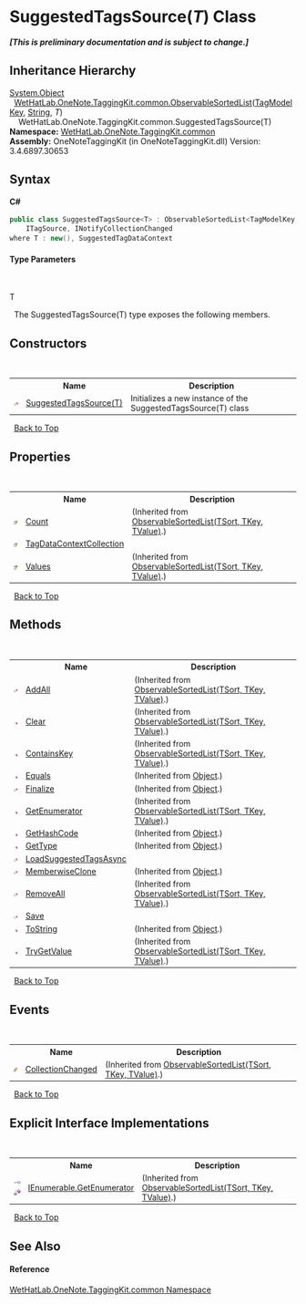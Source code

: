 # SuggestedTagsSource(*T*) Class
 _**\[This is preliminary documentation and is subject to change.\]**_


## Inheritance Hierarchy
<a href="http://msdn2.microsoft.com/en-us/library/e5kfa45b" target="_blank">System.Object</a><br />&nbsp;&nbsp;<a href="89870249-f56d-ac32-0b8d-d26e5712ecac">WetHatLab.OneNote.TaggingKit.common.ObservableSortedList</a>(<a href="3f27eb3e-174d-da80-683c-25f58841f408">TagModelKey</a>, <a href="http://msdn2.microsoft.com/en-us/library/s1wwdcbf" target="_blank">String</a>, *T*)<br />&nbsp;&nbsp;&nbsp;&nbsp;WetHatLab.OneNote.TaggingKit.common.SuggestedTagsSource(T)<br />
**Namespace:**&nbsp;<a href="bcdbab9c-63d1-48a4-6937-af53fb8d9a55">WetHatLab.OneNote.TaggingKit.common</a><br />**Assembly:**&nbsp;OneNoteTaggingKit (in OneNoteTaggingKit.dll) Version: 3.4.6897.30653

## Syntax

**C#**<br />
``` C#
public class SuggestedTagsSource<T> : ObservableSortedList<TagModelKey, string, T>, 
	ITagSource, INotifyCollectionChanged
where T : new(), SuggestedTagDataContext

```


#### Type Parameters
&nbsp;<dl><dt>T</dt><dd /></dl>&nbsp;
The SuggestedTagsSource(T) type exposes the following members.


## Constructors
&nbsp;<table><tr><th></th><th>Name</th><th>Description</th></tr><tr><td>![Protected method](media/protmethod.gif "Protected method")</td><td><a href="91d7f7d2-7930-0dff-8866-090f40223f48">SuggestedTagsSource(T)</a></td><td>
Initializes a new instance of the SuggestedTagsSource(T) class</td></tr></table>&nbsp;
<a href="#suggestedtagssource(*t*)-class">Back to Top</a>

## Properties
&nbsp;<table><tr><th></th><th>Name</th><th>Description</th></tr><tr><td>![Public property](media/pubproperty.gif "Public property")</td><td><a href="458b6d04-a9c9-ce65-7126-9cf8c266e9a2">Count</a></td><td> (Inherited from <a href="89870249-f56d-ac32-0b8d-d26e5712ecac">ObservableSortedList(TSort, TKey, TValue)</a>.)</td></tr><tr><td>![Public property](media/pubproperty.gif "Public property")</td><td><a href="c21007ae-dc6b-fcce-91c0-591402a89f9e">TagDataContextCollection</a></td><td /></tr><tr><td>![Public property](media/pubproperty.gif "Public property")</td><td><a href="d7336140-154b-32e7-2650-313e6d3b69ee">Values</a></td><td> (Inherited from <a href="89870249-f56d-ac32-0b8d-d26e5712ecac">ObservableSortedList(TSort, TKey, TValue)</a>.)</td></tr></table>&nbsp;
<a href="#suggestedtagssource(*t*)-class">Back to Top</a>

## Methods
&nbsp;<table><tr><th></th><th>Name</th><th>Description</th></tr><tr><td>![Protected method](media/protmethod.gif "Protected method")</td><td><a href="bec0ee1f-fdaa-d4a3-e712-6cb071ff7dc8">AddAll</a></td><td> (Inherited from <a href="89870249-f56d-ac32-0b8d-d26e5712ecac">ObservableSortedList(TSort, TKey, TValue)</a>.)</td></tr><tr><td>![Public method](media/pubmethod.gif "Public method")</td><td><a href="e14801ac-8907-b7d4-cb9f-32b371fd064a">Clear</a></td><td> (Inherited from <a href="89870249-f56d-ac32-0b8d-d26e5712ecac">ObservableSortedList(TSort, TKey, TValue)</a>.)</td></tr><tr><td>![Public method](media/pubmethod.gif "Public method")</td><td><a href="9a2efab5-350c-a09f-c932-7be3f7f25f88">ContainsKey</a></td><td> (Inherited from <a href="89870249-f56d-ac32-0b8d-d26e5712ecac">ObservableSortedList(TSort, TKey, TValue)</a>.)</td></tr><tr><td>![Public method](media/pubmethod.gif "Public method")</td><td><a href="http://msdn2.microsoft.com/en-us/library/bsc2ak47" target="_blank">Equals</a></td><td> (Inherited from <a href="http://msdn2.microsoft.com/en-us/library/e5kfa45b" target="_blank">Object</a>.)</td></tr><tr><td>![Protected method](media/protmethod.gif "Protected method")</td><td><a href="http://msdn2.microsoft.com/en-us/library/4k87zsw7" target="_blank">Finalize</a></td><td> (Inherited from <a href="http://msdn2.microsoft.com/en-us/library/e5kfa45b" target="_blank">Object</a>.)</td></tr><tr><td>![Public method](media/pubmethod.gif "Public method")</td><td><a href="86886b54-eabf-6494-48b6-e57617bf2f17">GetEnumerator</a></td><td> (Inherited from <a href="89870249-f56d-ac32-0b8d-d26e5712ecac">ObservableSortedList(TSort, TKey, TValue)</a>.)</td></tr><tr><td>![Public method](media/pubmethod.gif "Public method")</td><td><a href="http://msdn2.microsoft.com/en-us/library/zdee4b3y" target="_blank">GetHashCode</a></td><td> (Inherited from <a href="http://msdn2.microsoft.com/en-us/library/e5kfa45b" target="_blank">Object</a>.)</td></tr><tr><td>![Public method](media/pubmethod.gif "Public method")</td><td><a href="http://msdn2.microsoft.com/en-us/library/dfwy45w9" target="_blank">GetType</a></td><td> (Inherited from <a href="http://msdn2.microsoft.com/en-us/library/e5kfa45b" target="_blank">Object</a>.)</td></tr><tr><td>![Protected method](media/protmethod.gif "Protected method")</td><td><a href="12e2ee3b-4d4c-8e3b-f188-357a001722ca">LoadSuggestedTagsAsync</a></td><td /></tr><tr><td>![Protected method](media/protmethod.gif "Protected method")</td><td><a href="http://msdn2.microsoft.com/en-us/library/57ctke0a" target="_blank">MemberwiseClone</a></td><td> (Inherited from <a href="http://msdn2.microsoft.com/en-us/library/e5kfa45b" target="_blank">Object</a>.)</td></tr><tr><td>![Protected method](media/protmethod.gif "Protected method")</td><td><a href="0dcabd47-514a-265c-52f1-6c66e9d88634">RemoveAll</a></td><td> (Inherited from <a href="89870249-f56d-ac32-0b8d-d26e5712ecac">ObservableSortedList(TSort, TKey, TValue)</a>.)</td></tr><tr><td>![Protected method](media/protmethod.gif "Protected method")</td><td><a href="42c8cadf-c935-bd42-dc58-5ca09ba2769e">Save</a></td><td /></tr><tr><td>![Public method](media/pubmethod.gif "Public method")</td><td><a href="http://msdn2.microsoft.com/en-us/library/7bxwbwt2" target="_blank">ToString</a></td><td> (Inherited from <a href="http://msdn2.microsoft.com/en-us/library/e5kfa45b" target="_blank">Object</a>.)</td></tr><tr><td>![Public method](media/pubmethod.gif "Public method")</td><td><a href="94ebfc0d-db48-6092-f33a-8aa45d81b547">TryGetValue</a></td><td> (Inherited from <a href="89870249-f56d-ac32-0b8d-d26e5712ecac">ObservableSortedList(TSort, TKey, TValue)</a>.)</td></tr></table>&nbsp;
<a href="#suggestedtagssource(*t*)-class">Back to Top</a>

## Events
&nbsp;<table><tr><th></th><th>Name</th><th>Description</th></tr><tr><td>![Public event](media/pubevent.gif "Public event")</td><td><a href="5727436d-9213-fab2-f4db-b7b981a2894b">CollectionChanged</a></td><td> (Inherited from <a href="89870249-f56d-ac32-0b8d-d26e5712ecac">ObservableSortedList(TSort, TKey, TValue)</a>.)</td></tr></table>&nbsp;
<a href="#suggestedtagssource(*t*)-class">Back to Top</a>

## Explicit Interface Implementations
&nbsp;<table><tr><th></th><th>Name</th><th>Description</th></tr><tr><td>![Explicit interface implementation](media/pubinterface.gif "Explicit interface implementation")![Private method](media/privmethod.gif "Private method")</td><td><a href="7d92e01d-c697-c980-cd1f-a2f28962f403">IEnumerable.GetEnumerator</a></td><td> (Inherited from <a href="89870249-f56d-ac32-0b8d-d26e5712ecac">ObservableSortedList(TSort, TKey, TValue)</a>.)</td></tr></table>&nbsp;
<a href="#suggestedtagssource(*t*)-class">Back to Top</a>

## See Also


#### Reference
<a href="bcdbab9c-63d1-48a4-6937-af53fb8d9a55">WetHatLab.OneNote.TaggingKit.common Namespace</a><br />